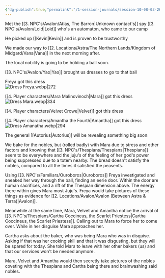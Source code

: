 ```yaml
---
{"dg-publish":true,"permalink":"/1-session-journals/session-10-08-03-2025/"}
---
```


Met the [[3. NPC's/Avalon/Atlas, The Barron\|Unknown contact's]] spy [[3. NPC's/Avalon/Loid\|Loid]] who's  an automaton, who came to our camp

He picked up [[Kevin\|Kevin]] and is proven to be trustworthy

We made our way to [[2. Locations/Astra/The Northern Lands/Kingdom of Midgard/Vana\|Vana]] in the next morning after.

The local nobility is going to be holding a ball soon.

[[3. NPC's/Avalon/Yao\|Yao]] brought us dresses to go to that ball

Freya got this dress                                                       
 ![Dress Freya.webp|272](/img/user/Images/Dress%20Freya.webp)

[[4. Player characters/Mara Malinovinoch\|Mara]] got this dress![Dress Mara.webp|334](/img/user/Images/Dress%20Mara.webp)

[[4. Player characters/Velvet Crowe\|Velvet]] got this dress

[[4. Player characters/Amantha the Fourth\|Amantha]] got this dress
![Dress Amanatha.webp|294](/img/user/Images/Dress%20Amanatha.webp)

The general [[Autorius\|Autorius]] will be revealing something big soon

We bake for the nobles, but (rolled badly) with Mara due to stress and other factors and knowing that [[3. NPC's/Thespians/Thespians\|Thespians]] seem to be everywhere and the juju's of the feeling of her god's power being suppressed due to a totem nearby. The bread doesn't satisfy the nobles, compared to all the times it satisfied the peasents.

Using [[3. NPC's/Familiars/Ouroboros\|Ouroboros]] Freya investigated and sneaked her way through the ball, finding an eerie door. Within the door are human sacrifices, and a rift of the Thespian dimension above. The energy there within gives Mara most Juju's. Freya would take pictures of these things as evidence for [[2. Locations/Avalon/Avalon (Between Astra & Terra)\|Avalon]].

Meanwhile at the same time, Mara, Velvet and Amantha notice the arrival of [[3. NPC's/Thespians/Cartha Coccineus, the Scarlet Priestess\|Cartha Coccineus, the Scarlet Priestess]]. Calling out to Mara to force her to come over. While in her disguise Mara approaches her. 

Cartha asks about the baker, who was being Mara who was in disguise. Asking if that was her cooking skill and that it was disgusting, but they will be spared for today. She told Mara to leave with her other bakers (us) and that our services won't be needed anymore.

Mara, Velvet and Amantha would then secretly take pictures of the nobles coveting with the Thespians and Cartha being there and brainwashing said nobles.